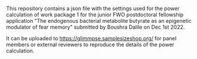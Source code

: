 This repository contains a json file with the settings used for the power calculation of work package 1 for the junior FWO postdoctoral fellowship application "The endogenous bacterial metabolite butyrate as an epigenetic modulator of fear memory" submitted by Boushra Dalile on Dec 1st 2022.  

It can be uploaded to https://glimmpse.samplesizeshop.org/ for panel members or external reviewers to reproduce the details of the power calculation.
